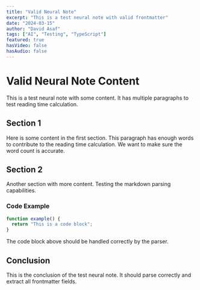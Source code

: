 ```yaml
---
title: "Valid Neural Note"
excerpt: "This is a test neural note with valid frontmatter"
date: "2024-03-15"
author: "David Asaf"
tags: ["AI", "Testing", "TypeScript"]
featured: true
hasVideo: false
hasAudio: false
---
```


# Valid Neural Note Content

This is a test neural note with some content. It has multiple paragraphs to test reading time calculation.

## Section 1

Here is some content in the first section. This paragraph has enough words to contribute to the reading time calculation. We want to make sure the word count is accurate.

## Section 2

Another section with more content. Testing the markdown parsing capabilities.

### Code Example

```typescript
function example() {
  return "This is a code block";
}
```

The code block above should be handled correctly by the parser.

## Conclusion

This is the conclusion of the test neural note. It should parse correctly and extract all frontmatter fields.
